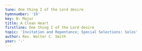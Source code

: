 ```yaml
---
tune: One thing I of the Lord desire
hymnnumber: '19'
key: B♭ Major
title: A Clean Heart
firstline: One thing I of the Lord desire
topic: 'Invitation and Repentance; Special Selections: Solos'
author: Rev. Walter C. Smith
year: '-'
---
```


